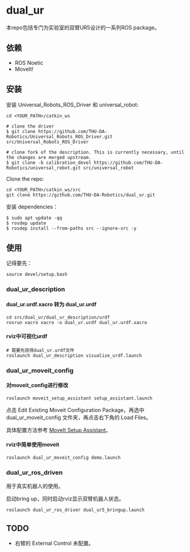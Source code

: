 # dual_ur

本repo包括专门为实验室的双臂UR5设计的一系列ROS package。



## 依赖

* ROS Noetic
* MoveIt!



## 安装
安装 Universal_Robots_ROS_Driver 和 universal_robot:
```
cd <YOUR_PATH>/catkin_ws

# clone the driver
$ git clone https://github.com/THU-DA-Robotics/Universal_Robots_ROS_Driver.git src/Universal_Robots_ROS_Driver

# clone fork of the description. This is currently necessary, until the changes are merged upstream.
$ git clone -b calibration_devel https://github.com/THU-DA-Robotics/universal_robot.git src/universal_robot
```

Clone the repo:

```
cd <YOUR_PATH>/catkin_ws/src
git clone https://github.com/THU-DA-Robotics/dual_ur.git
```

安装 dependencies：

```
$ sudo apt update -qq
$ rosdep update
$ rosdep install --from-paths src --ignore-src -y
```




## 使用
记得要先：
```
source devel/setup.bash
```


### dual_ur_description

#### dual_ur.urdf.xacro 转为 dual_ur.urdf

```
cd src/dual_ur/dual_ur_description/urdf
rosrun xacro xacro -o dual_ur.urdf dual_ur.urdf.xacro
```
#### rviz中可视化urdf

```
# 需要先获得dual_ur.urdf文件
roslaunch dual_ur_description visualize_urdf.launch
```



### dual_ur_moveit_config

#### 对moveit_config进行修改

```
roslaunch moveit_setup_assistant setup_assistant.launch
```

点击 Edit Existing Moveit Configuration Package，再选中 dual_ur_moveit_config 文件夹，再点击右下角的 Load Files。

具体配置方法参考 [MoveIt Setup Assistant](https://ros-planning.github.io/moveit_tutorials/doc/setup_assistant/setup_assistant_tutorial.html#moveit-setup-assistant)。

#### rviz中简单使用moveit

```
roslaunch dual_ur_moveit_config demo.launch
```





### dual_ur_ros_driven

用于真实机器人的使用。


启动bring up，同时启动rviz显示双臂机器人状态。
```
roslaunch dual_ur_ros_driver dual_ur5_bringup.launch
```





## TODO
* 右臂的 External Control 未配置。







